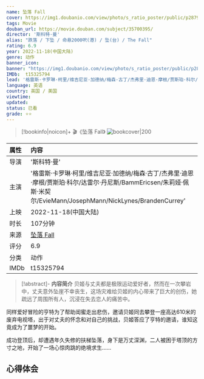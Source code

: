 ```yaml
---
name: 坠落 Fall
cover: https://img1.doubanio.com/view/photo/s_ratio_poster/public/p2879233407.jpg
tags: Movie
douban_url: https://movie.douban.com/subject/35700395/
director: '斯科特·曼'
alias: "跌落 / 下坠 / 命悬2000呎(港) / 坠(台) / The Fall"
rating: 6.9
year: 2022-11-18(中国大陆)
genre: 动作
banner_icon: 
banner: "https://img1.doubanio.com/view/photo/s_ratio_poster/public/p2879233407.jpg"
IMDb:  t15325794
lead: '格雷斯·卡罗琳·柯里/维吉尼亚·加德纳/梅森·古丁/杰弗里·迪恩·摩根/贾斯珀·科尔/达雷尔·丹尼斯/BammEricsen/朱莉娅·佩斯·米契尔/EvieMann/JosephMann/NickLynes/BrandenCurrey' 
language: 英语 
country: 英国 / 美国 
viewtime:
updated: 
status: 已看
grade: ⭐️⭐️
---
```

> [!bookinfo|noicon]+ 🎬《坠落 Fall》
> ![bookcover|200](https://img1.doubanio.com/view/photo/s_ratio_poster/public/p2879233407.jpg)
>
| 属性 | 内容                                       |
|:---- |:------------------------------------------ |
| 导演 | '斯科特·曼'                         |
| 主演 | '格雷斯·卡罗琳·柯里/维吉尼亚·加德纳/梅森·古丁/杰弗里·迪恩·摩根/贾斯珀·科尔/达雷尔·丹尼斯/BammEricsen/朱莉娅·佩斯·米契尔/EvieMann/JosephMann/NickLynes/BrandenCurrey'                             |
| 上映 | 2022-11-18(中国大陆)                             |
| 时长 | 107分钟                   |
| 来源 | [坠落 Fall](https://movie.douban.com/subject/35700395/) |
| 评分 | 6.9                           |
| 分类 | 动作                            |
| IMDb | t15325794                             | 

> [!abstract]- **内容简介**
>  贝姬与丈夫都是极限运动爱好者，然而在一次攀岩中，丈夫意外坠崖不幸丧生，这场灾难给贝姬的内心带来了巨大的创伤，她疏远了周围所有人，沉浸在失去恋人的痛苦中。

















同样爱好冒险的亨特为了帮助闺蜜走出悲伤，邀请贝姬同去攀登一座高达610米的废弃电视塔，出于对丈夫的怀念和对自己的挑战，贝姬答应了亨特的邀请，谁知这竟成为了噩梦的开始。

















成功登顶后，却遭遇年久失修的扶梯坠落，身下是万丈深渊，二人被困于塔顶的方寸之地，开始了一场心惊肉跳的绝境求生……
>  
## 心得体会
